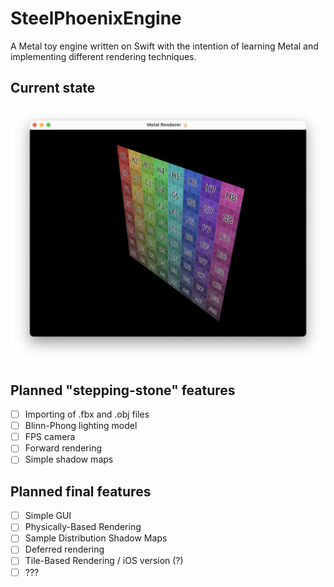 # SteelPhoenixEngine

A Metal toy engine written on Swift with the intention of learning Metal and implementing different rendering techniques.

## Current state
![Current Engine State](./Captures/CurrentState.png)

## Planned "stepping-stone" features
- [ ] Importing of .fbx and .obj files
- [ ] Blinn-Phong lighting model
- [ ] FPS camera
- [ ] Forward rendering
- [ ] Simple shadow maps

## Planned final features
- [ ] Simple GUI
- [ ] Physically-Based Rendering
- [ ] Sample Distribution Shadow Maps
- [ ] Deferred rendering
- [ ] Tile-Based Rendering / iOS version (?)
- [ ] ???
